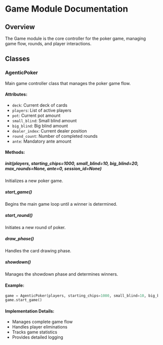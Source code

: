 # Game Module Documentation

## Overview
The Game module is the core controller for the poker game, managing game flow, rounds, and player interactions.

## Classes

### AgenticPoker
Main game controller class that manages the poker game flow.

#### Attributes:
- `deck`: Current deck of cards
- `players`: List of active players
- `pot`: Current pot amount
- `small_blind`: Small blind amount
- `big_blind`: Big blind amount
- `dealer_index`: Current dealer position
- `round_count`: Number of completed rounds
- `ante`: Mandatory ante amount

#### Methods:

##### __init__(players, starting_chips=1000, small_blind=10, big_blind=20, max_rounds=None, ante=0, session_id=None)
Initializes a new poker game.

##### start_game()
Begins the main game loop until a winner is determined.

##### start_round()
Initiates a new round of poker.

##### draw_phase()
Handles the card drawing phase.

##### showdown()
Manages the showdown phase and determines winners.

#### Example:
```python
game = AgenticPoker(players, starting_chips=1000, small_blind=10, big_blind=20)
game.start_game()
```

#### Implementation Details:
- Manages complete game flow
- Handles player eliminations
- Tracks game statistics
- Provides detailed logging 